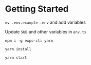 # Getting Started

`mv .env.example .env` and add variables

Update `SUB` and other variables in `env.ts`

`npm i -g expo-cli yarn`

`yarn install`

`yarn start`
